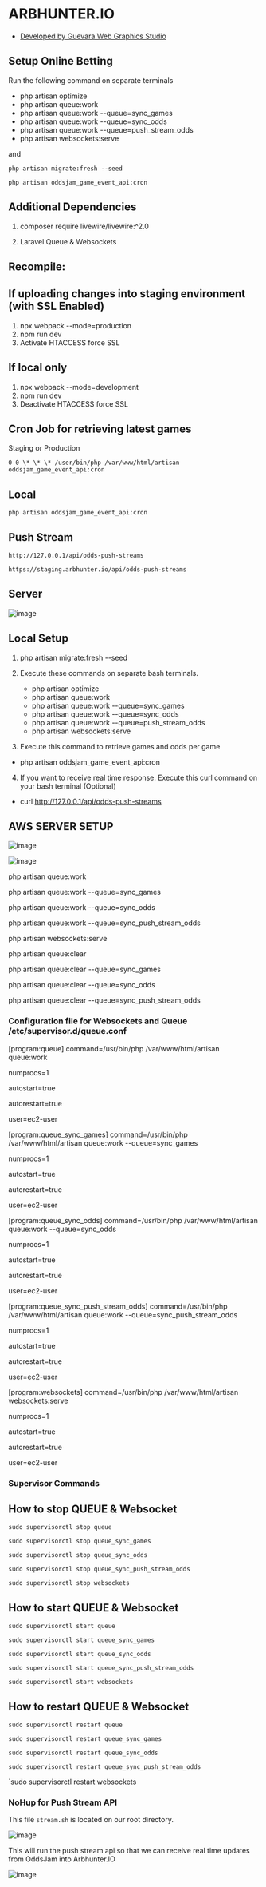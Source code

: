# ARBHUNTER.IO

-   [Developed by Guevara Web Graphics Studio](https://guevarawebgraphics.com)

## Setup Online Betting

Run the following command on separate terminals

-   php artisan optimize
-   php artisan queue:work
-   php artisan queue:work --queue=sync_games
-   php artisan queue:work --queue=sync_odds
-   php artisan queue:work --queue=push_stream_odds
-   php artisan websockets:serve

and

`php artisan migrate:fresh --seed`

`php artisan oddsjam_game_event_api:cron`

## Additional Dependencies

1. composer require livewire/livewire:^2.0

2. Laravel Queue & Websockets

## Recompile:

## If uploading changes into staging environment (with SSL Enabled)

1. npx webpack --mode=production
2. npm run dev
3. Activate HTACCESS force SSL

## If local only

1. npx webpack --mode=development
2. npm run dev
3. Deactivate HTACCESS force SSL

## Cron Job for retrieving latest games

Staging or Production

`0 0 \* \* \* /user/bin/php /var/www/html/artisan oddsjam_game_event_api:cron`

## Local

`php artisan oddsjam_game_event_api:cron`

## Push Stream

`http://127.0.0.1/api/odds-push-streams`

`https://staging.arbhunter.io/api/odds-push-streams`

## Server

![image](https://github.com/guevarawebgraphics/oddsjam/assets/42199746/00859447-cc17-466f-b4a6-d8b69bf1bb85)

## Local Setup

1. php artisan migrate:fresh --seed
2. Execute these commands on separate bash terminals.

    - php artisan optimize
    - php artisan queue:work
    - php artisan queue:work --queue=sync_games
    - php artisan queue:work --queue=sync_odds
    - php artisan queue:work --queue=push_stream_odds
    - php artisan websockets:serve

3. Execute this command to retrieve games and odds per game

-   php artisan oddsjam_game_event_api:cron

4. If you want to receive real time response. Execute this curl command on your bash terminal (Optional)

-   curl http://127.0.0.1/api/odds-push-streams

## AWS SERVER SETUP

![image](https://github.com/guevarawebgraphics/oddsjam/assets/42199746/3f624b11-8510-4be5-b1b0-4edcf26900cf)

![image](https://github.com/guevarawebgraphics/oddsjam/assets/42199746/20bfe292-7537-41ec-aa1d-25684794ae52)

php artisan queue:work

php artisan queue:work --queue=sync_games

php artisan queue:work --queue=sync_odds

php artisan queue:work --queue=sync_push_stream_odds

php artisan websockets:serve

php artisan queue:clear

php artisan queue:clear --queue=sync_games

php artisan queue:clear --queue=sync_odds

php artisan queue:clear --queue=sync_push_stream_odds

### Configuration file for Websockets and Queue /etc/supervisor.d/queue.conf

[program:queue]
command=/usr/bin/php /var/www/html/artisan queue:work

numprocs=1

autostart=true

autorestart=true

user=ec2-user

[program:queue_sync_games]
command=/usr/bin/php /var/www/html/artisan queue:work --queue=sync_games

numprocs=1

autostart=true

autorestart=true

user=ec2-user

[program:queue_sync_odds]
command=/usr/bin/php /var/www/html/artisan queue:work --queue=sync_odds

numprocs=1

autostart=true

autorestart=true

user=ec2-user

[program:queue_sync_push_stream_odds]
command=/usr/bin/php /var/www/html/artisan queue:work --queue=sync_push_stream_odds

numprocs=1

autostart=true

autorestart=true

user=ec2-user

[program:websockets]
command=/usr/bin/php /var/www/html/artisan websockets:serve

numprocs=1

autostart=true

autorestart=true

user=ec2-user

### Supervisor Commands

## How to stop QUEUE & Websocket

`sudo supervisorctl stop queue`

`sudo supervisorctl stop queue_sync_games`

`sudo supervisorctl stop queue_sync_odds`

`sudo supervisorctl stop queue_sync_push_stream_odds`

`sudo supervisorctl stop websockets`

## How to start QUEUE & Websocket

`sudo supervisorctl start queue`

`sudo supervisorctl start queue_sync_games`

`sudo supervisorctl start queue_sync_odds`

`sudo supervisorctl start queue_sync_push_stream_odds`

`sudo supervisorctl start websockets`

## How to restart QUEUE & Websocket

`sudo supervisorctl restart queue`

`sudo supervisorctl restart queue_sync_games`

`sudo supervisorctl restart queue_sync_odds`

`sudo supervisorctl restart queue_sync_push_stream_odds`

`sudo supervisorctl restart websockets

### NoHup for Push Stream API

This file `stream.sh` is located on our root directory.

![image](https://github.com/guevarawebgraphics/oddsjam/assets/42199746/d74062bc-68c4-4306-99fd-28b34b8b096e)

This will run the push stream api so that we can receive real time updates from OddsJam into Arbhunter.IO

![image](https://github.com/guevarawebgraphics/oddsjam/assets/42199746/d851930e-6936-4c74-8dcd-618599449112)
